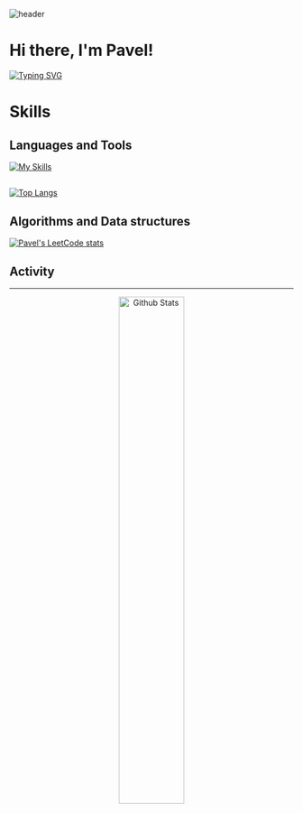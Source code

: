 ![header](https://capsule-render.vercel.app/api?type=waving&color=gradient&height=256&section=header&text=Hello%20World!&fontSize=75&animation=fadeIn&fontAlignY=38&desc=Welcome%20to%20my%20GitHub%20profile!&descAlignY=51&descAlign=62)

# Hi there, I'm Pavel!

[![Typing SVG](https://readme-typing-svg.herokuapp.com?color=%2336BCF7&lines=Computer+science+student)](https://git.io/typing-svg)

# Skills
## Languages and Tools
[![My Skills](https://skillicons.dev/icons?i=html,css,scss,tailwind,js,ts,cs,cpp,python,vite,react,nextjs&perline=4)](https://skillicons.dev)
##
[![Top Langs](https://github-readme-stats.vercel.app/api/top-langs/?username=Pavel-Tyan&theme=dark&layout=donut-vertical)](https://github.com/anuraghazra/github-readme-stats)
## Algorithms and Data structures
[![Pavel's LeetCode stats](https://leetcode-stats-six.vercel.app/api?username=paveltyan032&theme=dark)](https://github.com/paveltyan032/leetcode-stats)
## Activity
---
<p align="center">
    <a href="https://github.com/Pavel-Tyan"><img width="48%" alt="Github Stats" src="https://github-readme-stats.vercel.app/api?username=paveltyan032&theme=dracula&show_icons=true&hide_border=true"></a>
</p>
